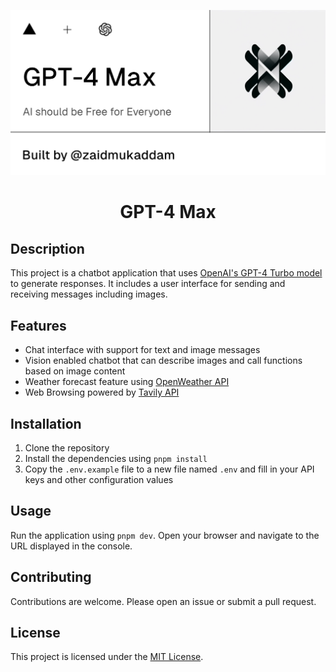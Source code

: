 ![GPT-4 Max](public/og.png)

<h1 align="center">GPT-4 Max</h1>

## Description

This project is a chatbot application that uses [OpenAI's GPT-4 Turbo model](https://platform.openai.com/docs/models/gpt-4-turbo-and-gpt-4) to generate responses. It includes a user interface for sending and receiving messages including images.

## Features

- Chat interface with support for text and image messages
- Vision enabled chatbot that can describe images and call functions based on image content
- Weather forecast feature using [OpenWeather API](https://openweathermap.org/api)
- Web Browsing powered by [Tavily API](https://tavily.com/)

## Installation

1. Clone the repository
2. Install the dependencies using `pnpm install`
3. Copy the `.env.example` file to a new file named `.env` and fill in your API keys and other configuration values

## Usage

Run the application using `pnpm dev`. Open your browser and navigate to the URL displayed in the console.

## Contributing

Contributions are welcome. Please open an issue or submit a pull request.

## License

This project is licensed under the [MIT License](./LICENSE).